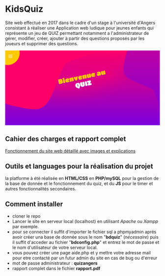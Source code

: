 # KidsQuiz

Site web effectué en 2017 dans le cadre d'un stage à l'université d'Angers consistant à réaliser une Application web ludique pour jeunes enfants qui représente un jeu de QUIZ permettant notamment a l'administrateur de gérer, modifier, créer, ajouter à partir des questions proposés par les joueurs et supprimer des questions.

![landingpage kidsquiz](bienvenue.png)

## Cahier des charges et rapport complet

[Fonctionnement du site web détaillé avec images et explications](https://raw.githubusercontent.com/LyesHarrar/KidsQuiz/master/rapport.pdf)

## Outils et languages pour la réalisation du projet

la platforme à été réalisée en __HTML/CSS__ en __PHP/mySQL__ pour la gestion de la base de donnée et le fonctionnement du quiz, et du __JS__ pour le timer et autres fonctionnalités secondaires.

## Comment installer

- cloner le repo
- Lancer le site en serveur local (localhost) en utilisant *Apache* ou *Xampp* par exemple.
- pour se connecter il suffit d'importer le fichier sql a phpmyadmin aprés avoir créer una base de donnée sous le nom "__bdquiz__" (*nécessaire*)
  puis il suffit d'acceder au fichier "__bdconfig.php__" et entrez le mot de passe et le nom d'utilisateur de votre serveur local.
- vous pouvez créer une page aide.php et y mettre votre adresse mail pour etre contacté par un futur admin du site en cas de bug ou d'erreur
- mot de passe administrateur : __quizangers__
- rapport complet dans le fichier __rapport.pdf__

